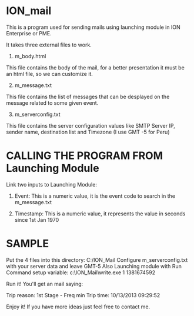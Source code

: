ION_mail
========

This is a program used for sending mails using launching module in ION Enterprise or PME.

It takes three external files to work.

1. m_body.html

This file contains the body of the mail, for a better presentation it must be an html file, so we can customize it.

2. m_message.txt

This file contains the list of messages that can be desplayed on the message related to some given event.

3. m_serverconfig.txt

This file contains the server configuration values like SMTP Server IP, sender name, destination list and Timezone
(I use GMT -5 for Peru)


CALLING THE PROGRAM FROM Launching Module
=========================================

Link two inputs to Launching Module:

1. Event: This is a numeric value, it is the event code to search in the m_message.txt

2. Timestamp: This is a numeric value, it represents the value in seconds since 1st Jan 1970


SAMPLE
======

Put the 4 files into this directory: C:/ION_Mail
Configure m_serverconfig.txt with your server data and leave GMT-5
Also Launching module with Run Command setup variable: c:\ION_Mail\write.exe 1 1381674592

Run it! You'll get an mail saying:

Trip reason: 1st Stage - Freq min
Trip time: 10/13/2013 09:29:52

Enjoy it!
If you have more ideas just feel free to contact me.
